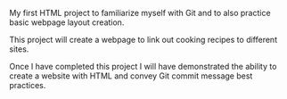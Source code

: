 My first HTML project to familiarize myself with Git and to also practice basic webpage layout creation.

This project will create a webpage to link out cooking recipes to different sites. 

Once I have completed this project I will have demonstrated the ability to create a website with HTML and convey Git commit message best practices.